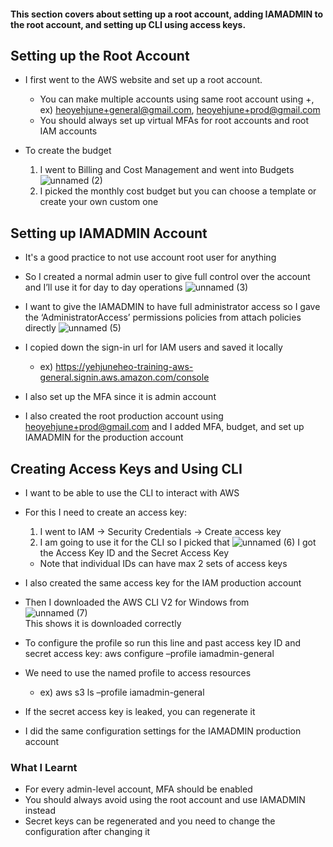 #### This section covers about setting up a root account, adding IAMADMIN to the root account, and setting up CLI using access keys.

## Setting up the Root Account
* I first went to the AWS website and set up a root account. 

  * You can make multiple accounts using same root account using +, ex) heoyehjune+general@gmail.com, heoyehjune+prod@gmail.com
  * You should always set up virtual MFAs for root accounts and root IAM accounts

* To create the budget
  1. I went to Billing and Cost Management and went into Budgets
![unnamed (2)](https://github.com/yehjuneheo/AWS_HOL/assets/51499085/01d640aa-bbfe-42ea-bf92-12ab58dba054)
  2. I picked the monthly cost budget but you can choose a template or create your own custom one

## Setting up IAMADMIN Account
* It's a good practice to not use account root user for anything
* So I created a normal admin user to give full control over the account and I’ll use it for day to day operations
![unnamed (3)](https://github.com/yehjuneheo/AWS_HOL/assets/51499085/38a8e9a7-f666-4253-aed4-0711fbecd5d1)

* I want to give the IAMADMIN to have full administrator access so I gave the ‘AdministratorAccess’ permissions policies from attach policies directly
![unnamed (5)](https://github.com/yehjuneheo/AWS_HOL/assets/51499085/d259d7f6-08e4-41ef-9d80-b5d3cae2e7aa)
* I copied down the sign-in url for IAM users and saved it locally
  * ex) https://yehjuneheo-training-aws-general.signin.aws.amazon.com/console

* I also set up the MFA since it is admin account
* I also created the root production account using heoyehjune+prod@gmail.com and I added MFA, budget, and set up IAMADMIN for the production account

## Creating Access Keys and Using CLI
* I want to be able to use the CLI to interact with AWS

* For this I need to create an access key:
  1. I went to IAM → Security Credentials → Create access key
  2. I am going to use it for the CLI so I picked that
![unnamed (6)](https://github.com/yehjuneheo/AWS_HOL/assets/51499085/2ad618b8-8f79-4086-83e3-3aebc751357e)
I got the Access Key ID and the Secret Access Key
  * Note that individual IDs can have max 2 sets of access keys

* I also created the same access key for the IAM production account

* Then I downloaded the AWS CLI V2 for Windows from  
![unnamed (7)](https://github.com/yehjuneheo/AWS_HOL/assets/51499085/06103889-ba0b-430b-b1c4-7733e19e73e3)  
This shows it is downloaded correctly  

* To configure the profile so run this line and past access key ID and secret access key: aws configure –profile iamadmin-general
* We need to use the named profile to access resources
  * ex) aws s3 ls –profile iamadmin-general
* If the secret access key is leaked, you can regenerate it
* I did the same configuration settings for the IAMADMIN production account

### What I Learnt
* For every admin-level account, MFA should be enabled
* You should always avoid using the root account and use IAMADMIN instead
* Secret keys can be regenerated and you need to change the configuration after changing it



